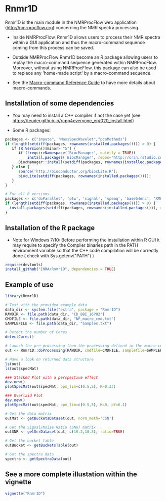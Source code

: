 # Rnmr1D

Rnmr1D is the main module in the NMRProcFlow web application (http://nmrprocflow.org) concerning the NMR spectra processing.

* Inside NMRProcFlow, Rnmr1D allows users to process their NMR spectra within a GUI application and thus the macro-command sequence coming from this process can be saved. 

* Outside NMRProcFlow Rnmr1D become an R package allowing users to replay  the macro-command sequence generated within NMRProcFlow. Moreover, without using NMRProcFlow, this package can also be used to replace any 'home-made script'  by a macro-command sequence.

* See the [Macro-command Reference Guide](https://nmrprocflow.org/themes/pdf/Macrocommand.pdf) to have more details about macro-commands.

## Installation of some dependencies

* You may need to install a C++ compiler if not the case yet (see https://teuder.github.io/rcpp4everyone_en/020_install.html)

* Some R packages:

```R
packages <- c("impute", "MassSpecWavelet","pcaMethods")
if (length(setdiff(packages, rownames(installed.packages()))) > 0) {
   if (R.Version()$minor> "5") {
      if (!requireNamespace('BiocManager', quietly = TRUE))
          install.packages('BiocManager', repos='http://cran.rstudio.com/');
      BiocManager::install(setdiff(packages, rownames(installed.packages())), version = '3.8');
   } else {
      source('http://bioconductor.org/biocLite.R');
      biocLite(setdiff(packages, rownames(installed.packages())));
   }
}

# For all R versions
packages <- c('doParallel', 'ptw', 'signal', 'speaq', 'base64enc', 'XML', 'igraph')
if (length(setdiff(packages, rownames(installed.packages()))) > 0) {
  install.packages(setdiff(packages, rownames(installed.packages())), repos='http://cran.rstudio.com')
}
```

## Installation of the R package 

* Note for Windows 7/10: Before performing the installation within R GUI it may require to specify the Compiler binaries path in the PATH environment variable so that the C++ code compilation will be correctly done ( check with Sys.getenv("PATH") )

```R
require(devtools)
install_github("INRA/Rnmr1D", dependencies = TRUE)
```

## Example of use


```R
library(Rnmr1D)

# Test with the provided example data
data_dir <- system.file("extra", package = "Rnmr1D")
RAWDIR <- file.path(data_dir, "CD_BBI_16P02")
CMDFILE <- file.path(data_dir, "NP_macro_cmd.txt")
SAMPLEFILE <- file.path(data_dir, "Samples.txt")

# Detect the number of Cores
detectCores()

# Launch the pre-processing then the processing defined in the macro-command file
out <- Rnmr1D::doProcessing(RAWDIR, cmdfile=CMDFILE, samplefile=SAMPLEFILE, ncpu=detectCores())

# Have a look on returned data structure
ls(out)
ls(out$specMat)

### Stacked Plot with a perspective effect
dev.new()
plotSpecMat(out$specMat, ppm_lim=c(0.5,5), K=0.33)

### Overlaid Plot
dev.new()
plotSpecMat(out$specMat, ppm_lim=c(0.5,5), K=0, pY=0.1)

# Get the data matrix 
outMat <- getBucketsDataset(out, norm_meth='CSN')

# Get the Signal/Noise Ratio (SNR) matrix 
outSNR <- getSnrDataset(out, c(10.2,10.5), ratio=TRUE)

# Get the bucket table
outBucket <- getBucketsTable(out)

# Get the spectra data
spectra <- getSpectraData(out)
```

## See a more complete illustation within the vignette
```R
vignette("Rnmr1D")
```

